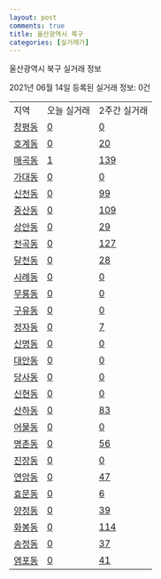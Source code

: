 ```yaml
---
layout: post
comments: true
title: 울산광역시 북구
categories: [실거래가]
---
```


울산광역시 북구 실거래 정보

2021년 06월 14일 등록된 실거래 정보: 0건


<table class="sortable">
  <tr>
    <td>지역</td>
    <td>오늘 실거래</td>
    <td>2주간 실거래</td>
  </tr>

  
  <tr class="item">
    <td><a href="3120010100.html">창평동</a></td>
    <td><a href="3120010100.html">0</a></td>
    <td><a href="3120010100.html">0</a></td>
  </tr>
    

  <tr class="item">
    <td><a href="3120010200.html">호계동</a></td>
    <td><a href="3120010200.html">0</a></td>
    <td><a href="3120010200.html">20</a></td>
  </tr>
    

  <tr class="item">
    <td><a href="3120010300.html">매곡동</a></td>
    <td><a href="3120010300.html">1</a></td>
    <td><a href="3120010300.html">139</a></td>
  </tr>
    

  <tr class="item">
    <td><a href="3120010400.html">가대동</a></td>
    <td><a href="3120010400.html">0</a></td>
    <td><a href="3120010400.html">0</a></td>
  </tr>
    

  <tr class="item">
    <td><a href="3120010500.html">신천동</a></td>
    <td><a href="3120010500.html">0</a></td>
    <td><a href="3120010500.html">99</a></td>
  </tr>
    

  <tr class="item">
    <td><a href="3120010600.html">중산동</a></td>
    <td><a href="3120010600.html">0</a></td>
    <td><a href="3120010600.html">109</a></td>
  </tr>
    

  <tr class="item">
    <td><a href="3120010700.html">상안동</a></td>
    <td><a href="3120010700.html">0</a></td>
    <td><a href="3120010700.html">29</a></td>
  </tr>
    

  <tr class="item">
    <td><a href="3120010800.html">천곡동</a></td>
    <td><a href="3120010800.html">0</a></td>
    <td><a href="3120010800.html">127</a></td>
  </tr>
    

  <tr class="item">
    <td><a href="3120010900.html">달천동</a></td>
    <td><a href="3120010900.html">0</a></td>
    <td><a href="3120010900.html">28</a></td>
  </tr>
    

  <tr class="item">
    <td><a href="3120011000.html">시례동</a></td>
    <td><a href="3120011000.html">0</a></td>
    <td><a href="3120011000.html">0</a></td>
  </tr>
    

  <tr class="item">
    <td><a href="3120011100.html">무룡동</a></td>
    <td><a href="3120011100.html">0</a></td>
    <td><a href="3120011100.html">0</a></td>
  </tr>
    

  <tr class="item">
    <td><a href="3120011200.html">구유동</a></td>
    <td><a href="3120011200.html">0</a></td>
    <td><a href="3120011200.html">0</a></td>
  </tr>
    

  <tr class="item">
    <td><a href="3120011300.html">정자동</a></td>
    <td><a href="3120011300.html">0</a></td>
    <td><a href="3120011300.html">7</a></td>
  </tr>
    

  <tr class="item">
    <td><a href="3120011400.html">신명동</a></td>
    <td><a href="3120011400.html">0</a></td>
    <td><a href="3120011400.html">0</a></td>
  </tr>
    

  <tr class="item">
    <td><a href="3120011500.html">대안동</a></td>
    <td><a href="3120011500.html">0</a></td>
    <td><a href="3120011500.html">0</a></td>
  </tr>
    

  <tr class="item">
    <td><a href="3120011600.html">당사동</a></td>
    <td><a href="3120011600.html">0</a></td>
    <td><a href="3120011600.html">0</a></td>
  </tr>
    

  <tr class="item">
    <td><a href="3120011700.html">신현동</a></td>
    <td><a href="3120011700.html">0</a></td>
    <td><a href="3120011700.html">0</a></td>
  </tr>
    

  <tr class="item">
    <td><a href="3120011800.html">산하동</a></td>
    <td><a href="3120011800.html">0</a></td>
    <td><a href="3120011800.html">83</a></td>
  </tr>
    

  <tr class="item">
    <td><a href="3120011900.html">어물동</a></td>
    <td><a href="3120011900.html">0</a></td>
    <td><a href="3120011900.html">0</a></td>
  </tr>
    

  <tr class="item">
    <td><a href="3120012000.html">명촌동</a></td>
    <td><a href="3120012000.html">0</a></td>
    <td><a href="3120012000.html">56</a></td>
  </tr>
    

  <tr class="item">
    <td><a href="3120012100.html">진장동</a></td>
    <td><a href="3120012100.html">0</a></td>
    <td><a href="3120012100.html">0</a></td>
  </tr>
    

  <tr class="item">
    <td><a href="3120012200.html">연암동</a></td>
    <td><a href="3120012200.html">0</a></td>
    <td><a href="3120012200.html">47</a></td>
  </tr>
    

  <tr class="item">
    <td><a href="3120012300.html">효문동</a></td>
    <td><a href="3120012300.html">0</a></td>
    <td><a href="3120012300.html">6</a></td>
  </tr>
    

  <tr class="item">
    <td><a href="3120012400.html">양정동</a></td>
    <td><a href="3120012400.html">0</a></td>
    <td><a href="3120012400.html">39</a></td>
  </tr>
    

  <tr class="item">
    <td><a href="3120012500.html">화봉동</a></td>
    <td><a href="3120012500.html">0</a></td>
    <td><a href="3120012500.html">114</a></td>
  </tr>
    

  <tr class="item">
    <td><a href="3120012600.html">송정동</a></td>
    <td><a href="3120012600.html">0</a></td>
    <td><a href="3120012600.html">37</a></td>
  </tr>
    

  <tr class="item">
    <td><a href="3120012700.html">염포동</a></td>
    <td><a href="3120012700.html">0</a></td>
    <td><a href="3120012700.html">41</a></td>
  </tr>
    


</table>
    